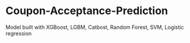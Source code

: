 # Coupon-Acceptance-Prediction
Model built with XGBoost, LGBM, Catbost, Random Forest, SVM, Logistic regression
